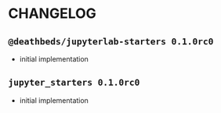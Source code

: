 # CHANGELOG

## `@deathbeds/jupyterlab-starters 0.1.0rc0`

- initial implementation

## `jupyter_starters 0.1.0rc0`

- initial implementation
